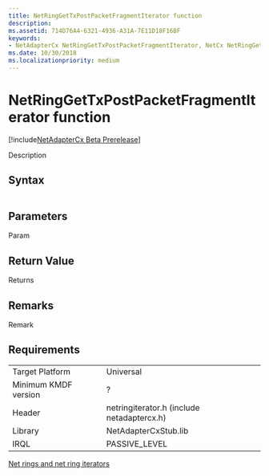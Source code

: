```yaml
---
title: NetRingGetTxPostPacketFragmentIterator function
description: 
ms.assetid: 714D76A4-6321-4936-A31A-7E11D18F16BF
keywords:
- NetAdapterCx NetRingGetTxPostPacketFragmentIterator, NetCx NetRingGetTxPostPacketFragmentIterator
ms.date: 10/30/2018
ms.localizationpriority: medium
---
```


# NetRingGetTxPostPacketFragmentIterator function

[!include[NetAdapterCx Beta Prerelease](../netcx-beta-prerelease.md)]

Description

## Syntax

```cpp

```

## Parameters

Param

## Return Value

Returns 

## Remarks

Remark

## Requirements

|  |  |
| --- | --- |
| Target Platform | Universal |
| Minimum KMDF version | ? |
| Header | netringiterator.h (include netadaptercx.h) |
| Library | NetAdapterCxStub.lib |
| IRQL | PASSIVE_LEVEL |

[Net rings and net ring iterators](net-rings-and-net-ring-iterators.md)